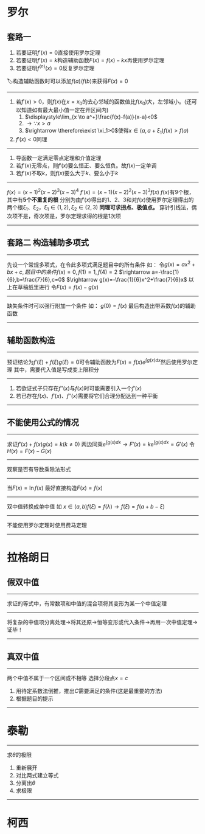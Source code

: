 # 罗尔
## 套路一
1. 若要证明$f'(x)=0$直接使用罗尔定理
2. 若要证明$f'(x)=k$构造辅助函数$F(x)=f(x)-kx$再使用罗尔定理
3. 若要证明$f^{(n)}(x)=0$反复罗尔定理


🏷️构造辅助函数时可以添加$f(a)/f(b)$来获得$F(x)=0$
***
1. 若$f'(x)>0$，则$f(x)$在$x=x_0$的去心邻域的函数值比$f(x_0)$大，左邻域小。(还可以知道如有最大最小值一定在开区间内)
   1. $\displaystyle\lim_{x \to a^+}\frac{f(x)-f(a)}{x-a}<0$
   2. $\rightarrow \because x>a$
   3. $\rightarrow \therefore\exist \xi_1>0$使得$x\in(a,a+\xi_1)f(x)>f(a)$
2. $f'(x)<0$同理

***
1. 导函数一定满足零点定理和介值定理
2. 若$f'(x)$无零点，则$f'(x)$要么恒正、要么恒负。故$f(x)$一定单调
3. 若$f'(x)$不取$k$，则$f(x)$要么大于$k$、要么小于$k$

***
$f(x)=(x-1)^2(x-2)^3(x-3)^4$
$f'(x)=(x-1)(x-2)^2(x-3)^3f(x)$
$f(x)$有9个根，其中有**5个不重复的根**
分别为由$f'(x)$得出的1、2、3和对$f(x)$使用罗尔定理得出的两个根$\xi_1、\xi_2，\xi_1\in(1,2),\xi_2\in(2,3)$
**同理可求拐点、极值点。**
穿针引线法，偶次项不是，奇次项是，罗尔定理求得的根是1次项
***
## 套路二 构造辅助多项式
***
先设一个常规多项式，在令此多项式满足题目中的所有条件
如：
令$g(x)=ax^2+bx+c,题目中的条件f(x)=0,f(1)=1,f(4)=2$
$\rightarrow a=-\frac{1}{6},b=\frac{7}{6},c=0$
$\rightarrow g(x)=-\frac{1}{6}x^2+\frac{7}{6}x$
以上在草稿纸里进行
令$F(x)=f(x)-g(x)$
***
缺失条件时可以强行附加一个条件
如：
$g(0)=f(x)$
最后构造出带系数$f(x)$的辅助函数
***
## 辅助函数构造
***
预证结论为$f'(\xi)+f(\xi)g(\xi)=0$可令辅助函数为$F(x)=f(x)e^{\int g(x)dx}$然后使用罗尔定理
其中，需要代入值是写成变上限积分
***
1. 若欲证式子只存在$f''(x)$与$f(x)$时可能需要引入一个$f'(x)$
2. 若已存在$f(x)、f'(x)、f''(x)$需要将它们合理分配达到一种平衡
***

## 不能使用公式的情况
***
求证$f'(x)+f(x)g(x)=k(k\ne0)$
两边同乘$e^{\int g(x)dx}\rightarrow F'(x)=ke^{\int g(x)dx}=G'(x)$
令$H(x)=F(x)-G(x)$
***
观察是否有导数乘除法形式
***
当$F(x)=\ln f(x)$
最好直接构造$F(x)=f(x)$
***
双中值转换成单中值
如
$x\in(a,b) f(\xi)=f(\lambda)\rightarrow f(\xi)=f(a+b-\xi)$
***
不能使用罗尔定理时使用费马定理
***


# 拉格朗日
## 假双中值
***
求证的等式中，有常数项和中值的混合项将其变形为某一个中值定理
***
将复杂的中值项分离处理$\rightarrow$将其还原$\rightarrow$恒等变形或代入条件$\rightarrow$再用一次中值定理$\rightarrow$证毕！
***
## 真双中值

***
两个中值不属于一个区间或不相等
选择分段点$x=c$
1. 用待定系数法倒推，推出$C$需要满足的条件(这是最重要的方法)
2. 根据题目的提示
***

# 泰勒
***
求$\theta$的极限
1. 重新展开
2. 对比两式建立等式
3. 分离出$\theta$
4. 求极限
***

# 柯西